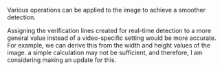 Various operations can be applied to the image to achieve a smoother detection.


Assigning the verification lines created for real-time detection to a more general value instead of a video-specific setting would be more accurate. For example, we can derive this from the width and height values of the image. a simple calculation may not be sufficient, and therefore, I am considering making an update for this.
